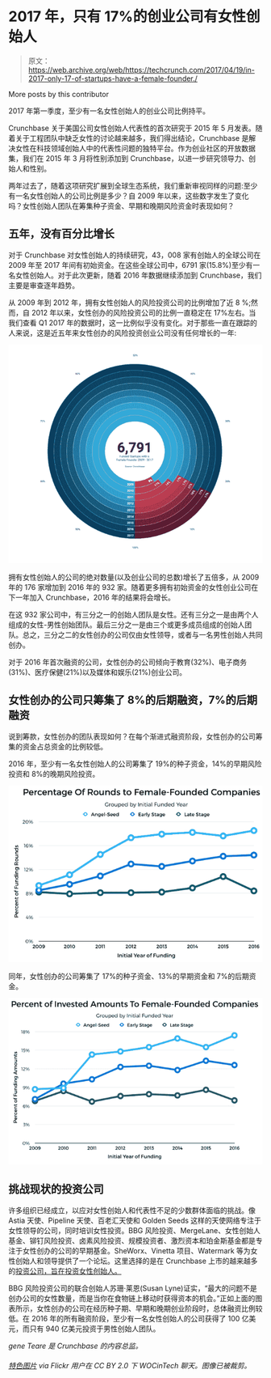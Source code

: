 # 2017 年，只有 17%的创业公司有女性创始人

> 原文：<https://web.archive.org/web/https://techcrunch.com/2017/04/19/in-2017-only-17-of-startups-have-a-female-founder./>

More posts by this contributor

2017 年第一季度，至少有一名女性创始人的创业公司比例持平。

Crunchbase 关于美国公司女性创始人代表性的首次研究于 2015 年 5 月发表。随着关于工程团队中缺乏女性的讨论越来越多，我们得出结论，Crunchbase 是解决女性在科技领域创始人中的代表性问题的独特平台。作为创业社区的开放数据集，我们在 2015 年 3 月将性别添加到 Crunchbase，以进一步研究领导力、创始人和性别。

两年过去了，随着这项研究扩展到全球生态系统，我们重新审视同样的问题:至少有一名女性创始人的公司比例是多少？自 2009 年以来，这些数字发生了变化吗？女性创始人团队在筹集种子资金、早期和晚期风险资金时表现如何？

## 五年，没有百分比增长

对于 Crunchbase 对女性创始人的持续研究，43，008 家有创始人的全球公司在 2009 年至 2017 年间有初始资金。在这些全球公司中，6791 家(15.8%)至少有一名女性创始人。对于此次更新，随着 2016 年数据继续添加到 Crunchbase，我们主要是审查逐年趋势。

从 2009 年到 2012 年，拥有女性创始人的风险投资公司的比例增加了近 8 %;然而，自 2012 年以来，女性创办的风险投资公司的比例一直稳定在 17%左右。当我们查看 Q1 2017 年的数据时，这一比例似乎没有变化。对于那些一直在跟踪的人来说，这是近五年来女性创办的风险投资创业公司没有任何增长的一年:

![](img/c1b45576852eae1c415b0e628dbcaca6.png)

拥有女性创始人的公司的绝对数量(以及创业公司的总数)增长了五倍多，从 2009 年的 176 家增加到 2016 年的 932 家。随着更多拥有初始资金的女性创业公司在下一年加入 Crunchbase，2016 年的结果将会增长。

在这 932 家公司中，有三分之一的创始人团队是女性。还有三分之一是由两个人组成的女性-男性创始团队。最后三分之一是由三个或更多成员组成的创始人团队。总之，三分之二的女性创办的公司仅由女性领导，或者与一名男性创始人共同创办。

对于 2016 年首次融资的公司，女性创办的公司倾向于教育(32%)、电子商务(31%)、医疗保健(21%)以及媒体和娱乐(21%)创业公司。

## 女性创办的公司只筹集了 8%的后期融资，7%的后期融资

说到筹款，女性创办的团队表现如何？在每个渐进式融资阶段，女性创办的公司筹集的资金占总资金的比例较低。

2016 年，至少有一名女性创始人的公司筹集了 19%的种子资金，14%的早期风险投资和 8%的晚期风险投资。

![](img/9fcbab2523bde2da223ecc9acea41a8c.png)

同年，女性创办的公司筹集了 17%的种子资金、13%的早期资金和 7%的后期资金。

![](img/8c3b85070d5e6b23e798bba555ff09fa.png)

## 挑战现状的投资公司

许多组织已经成立，以应对女性创始人和代表性不足的少数群体面临的挑战。像 Astia 天使、Pipeline 天使、百老汇天使和 Golden Seeds 这样的天使网络专注于女性领导的公司，同时培训女性投资。BBG 风险投资、MergeLane、女性创始人基金、铆钉风险投资、卤素风险投资、规模投资者、激烈资本和珀金斯基金都是专注于女性创办的公司的早期基金。SheWorx、Vinetta 项目、Watermark 等为女性创始人和领导提供了一个论坛。这里选择的是在 Crunchbase 上市的越来越多的[投资公司，旨在投资女性创始人。](https://web.archive.org/web/20230311072642/https://www.crunchbase.com/app/lists/investor-firms-investing-in-female-and/cc0e72c4-edce-461b-979c-33b1af1c39bb/identifier?new=false)

BBG 风险投资公司的联合创始人苏珊·莱恩(Susan Lyne)证实，“最大的问题不是创办公司的女性数量，而是当你在食物链上移动时获得资本的机会。”正如上面的图表所示，女性创办的公司在经历种子期、早期和晚期创业阶段时，总体融资比例较低。在 2016 年的所有融资阶段，至少有一名女性创始人的公司获得了 100 亿美元，而只有 940 亿美元投资于男性创始人团队。

*gene Teare 是 Crunchbase 的内容总监。*

###### [特色图片](https://web.archive.org/web/20230311072642/https://www.flickr.com/photos/wocintechchat/25392519213/) via Flickr 用户在 CC BY 2.0 下 WOCinTech 聊天。图像已被裁剪。